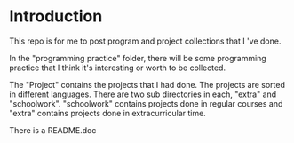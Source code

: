 # Introduction
This repo is for me to post program and project collections that I 've done.

In the "programming practice" folder, there will be some programming practice that I think it's interesting or worth to be collected.

The "Project" contains the projects that I had done. The projects are sorted in different languages. There are two sub directories in each, "extra" and "schoolwork". "schoolwork" contains projects done in regular courses and "extra" contains projects done in extracurricular time.

There is a README.doc
